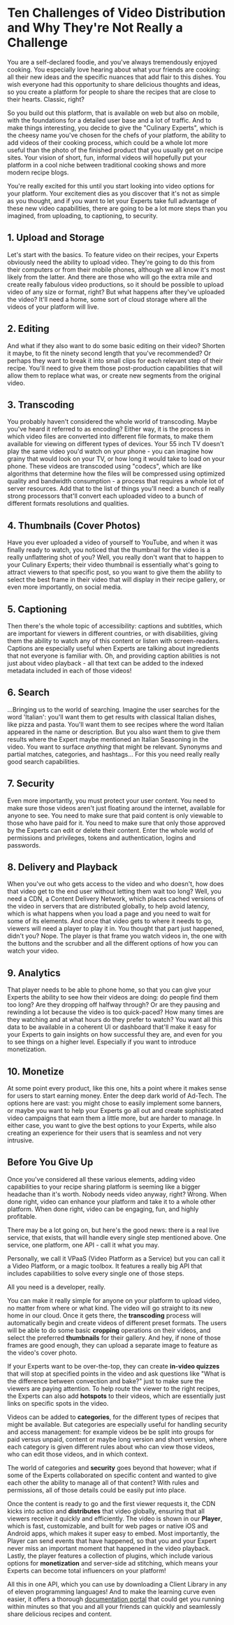 # Ten Challenges of Video Distribution and Why They're Not Really a Challenge

You are a self-declared foodie, and you've always tremendously enjoyed cooking. You especially love hearing about what your friends are cooking: all their new ideas and the specific nuances that add flair to this dishes. You wish everyone had this opportunity to share delicious thoughts and ideas, so you create a platform for people to share the recipes that are close to their hearts. Classic, right? 

So you build out this platform, that is available on web but also on mobile, with the foundations for a detailed user base and a lot of traffic. And to make things interesting, you decide to give the "Culinary Experts", which is the cheesy name you've chosen for the chefs of your platform, the ability to add videos of their cooking process, which could be a whole lot more useful than the photo of the finished product that you usually get on recipe sites. Your vision of short, fun, informal videos will hopefully put your platform in a cool niche between traditional cooking shows and more modern recipe blogs. 

You're really excited for this until you start looking into video options for your platform. Your excitement dies as you discover that it's not as simple as you thought, and if you want to let your Experts take full advantage of these new video capabilities, there are going to be a lot more steps than you imagined, from uploading, to captioning, to security. 

## 1. Upload and Storage

Let's start with the basics. To feature video on their recipes, your Experts obviously need the ability to upload video. They're going to do this from their computers or from their mobile phones, although we all know it's most likely from the latter. And there are those who will go the extra mile and create really fabulous video productions, so it should be possible to upload video of any size or format, right? But what happens after they've uploaded the video? It'll need a home, some sort of cloud storage where all the videos of your platform will live.  

## 2. Editing

And what if they also want to do some basic editing on their video? Shorten it maybe, to fit the ninety second length that you've recommended? Or perhaps they want to break it into small clips for each relevant step of their recipe. You'll need to give them those post-production capabilities that will allow them to replace what was, or create new segments from the original video.  

## 3. Transcoding 

You probably haven't considered the whole world of transcoding. Maybe you've heard it referred to as encoding? Either way, it is the process in which video files are converted into different file formats, to make them available for viewing on different types of devices. Your 55 inch TV doesn't play the same video you'd watch on your phone - you can imagine how grainy that would look on your TV, or how long it would take to load on your phone. These videos are transcoded using "codecs", which are like algorithms that determine how the files will be compressed using optimized quality and bandwidth consumption - a process that requires a whole lot of server resources. Add that to the list of things you'll need: a bunch of really strong processors that'll convert each uploaded video to a bunch of different formats resolutions and qualities.

## 4. Thumbnails (Cover Photos)

Have you ever uploaded a video of yourself to YouTube, and when it was finally ready to watch, you noticed that the thumbnail for the video is a really unflattering shot of you? Well, you really don't want that to happen to your Culinary Experts; their video thumbnail is essentially what's going to attract viewers to that specific post, so you want to give them the ability to select the best frame in their video that will display in their recipe gallery, or even more importantly, on social media. 

## 5. Captioning 

Then there's the whole topic of accessibility: captions and subtitles, which are important for viewers in different countries, or with disabilities, giving them the ability to watch any of this content or listen with screen-readers. Captions are especially useful when Experts are talking about ingredients that not everyone is familiar with. Oh, and providing caption abilities is not just about video playback - all that text can be added to the indexed metadata included in each of those videos!

## 6. Search 

...Bringing us to the world of searching. Imagine the user searches for the word 'Italian': you'll want them to get results with classical Italian dishes, like pizza and pasta. You'll want them to see recipes where the word Italian appeared in the name or description. But you also want them to give them results where the Expert maybe mentioned an Italian Seasoning in the video. You want to surface *anything* that might be relevant. Synonyms and partial matches, categories, and hashtags... For this you need really really good search capabilities. 

## 7. Security 

Even more importantly, you must protect your user content. You need to make sure those videos aren't just floating around the internet, available for anyone to see. You need to make sure that paid content is only viewable to those who have paid for it. You need to make sure that only those approved by the Experts can edit or delete their content. Enter the whole world of permissions and privileges, tokens and authentication, logins and passwords. 

## 8. Delivery and Playback

When you've out who gets access to the video and who doesn't, how does that video get to the end user without letting them wait too long? Well, you need a CDN, a Content Delivery Network, which places cached versions of the video in servers that are distributed globally, to help avoid latency, which is what happens when you load a page and you need to wait for some of its elements. And once that video gets to where it needs to go, viewers will need a player to play it in. You thought that part just happened, didn't you? Nope. The player is that frame you watch videos in, the one with the buttons and the scrubber and all the different options of how you can watch your video. 

## 9. Analytics 

That player needs to be able to phone home, so that you can give your Experts the ability to see how their videos are doing: do people find them too long? Are they dropping off halfway through? Or are they pausing and rewinding a lot because the video is too quick-paced? How many times are they watching and at what hours do they prefer to watch? You want all this data to be available in a coherent UI or dashboard that'll make it easy for your Experts to gain insights on how successful they are, and even for you to see things on a higher level. Especially if you want to introduce monetization. 

## 10. Monetize 
At some point every product, like this one, hits a point where it makes sense for users to start earning money. Enter the deep dark world of Ad-Tech. The options here are vast: you might chose to easily implement some banners, or maybe you want to help your Experts go all out and create sophisticated video campaigns that earn them a little more, but are harder to manage. In either case, you want to give the best options to your Experts, while also creating an experience for their users that is seamless and not very intrusive. 

## Before You Give Up

Once you've considered all these various elements, adding video capabilities to your recipe sharing platform is seeming like a bigger headache than it's worth. Nobody needs video anyway, right?
Wrong. 
When done right, video can enhance your platform and take it to a whole other platform. When done right, video can be engaging, fun, and highly profitable. 

There may be a lot going on, but here's the good news: there is a real live service, that exists, that will handle every single step mentioned above. One service, one platform, one API - call it what you may. 

Personally, we call it VPaaS (Video Platform as a Service) but you can call it a Video Platform, or a magic toolbox. It features a really big API that includes capabilities to solve every single one of those steps. 

All you need is a developer, really. 

You can make it really simple for anyone on your platform to upload video, no matter from where or what kind. The video will go straight to its new home in our cloud. Once it gets there, the **transcoding** process will automatically begin and create  videos of different preset formats. The users will be able to do some basic **cropping** operations on their videos, and select the preferred **thumbnails** for their gallery. And hey, if none of those frames are good enough, they can upload a separate image to feature as the video's cover photo. 

If your Experts want to be over-the-top, they can create **in-video quizzes** that will stop at specified points in the video and ask questions like "What is the difference between convection and bake?" just to make sure the viewers are paying attention. To help route the viewer to the right recipes, the Experts can also add **hotspots** to their videos, which are essentially just links on specific spots in the video. 

Videos can be added to **categories**, for the different types of recipes that might be available. But categories are especially useful for handling security and access management: for example videos be be split into groups for paid versus unpaid, content or maybe long version and short version, where each category is given different rules about who can view those videos, who can edit those videos, and in which context. 

The world of categories and **security** goes beyond that however; what if some of the Experts collaborated on specific content and wanted to give each other the ability to manage all of that content? With rules and permissions, all of those details could be easily put into place. 

Once the content is ready to go and the first viewer requests it, the CDN kicks into action and **distributes** that video globally, ensuring that all viewers receive it quickly and efficiently. The video is shown in our **Player**, which is fast,  customizable, and built for web pages or native iOS and Android apps, which makes it super easy to embed. Most importantly, the Player can send events that have happened, so that you and your Expert never miss an important moment that happened in the video playback. Lastly, the player features a collection of plugins, which include various options for **monetization** and server-side ad stitching, which means your Experts can become total influencers on your platform! 

All this in one API, which you can use by downloading a Client Library in any of eleven programming languages! And to make the learning curve even easier, it offers a thorough [documentation portal](https://developer.kaltura.com/api-docs/VPaaS-API-Getting-Started/Getting-Started-VPaaS-API.html) that could get you running within minutes so that you and all your friends can quickly and seamlessly share delicious recipes and content. 
